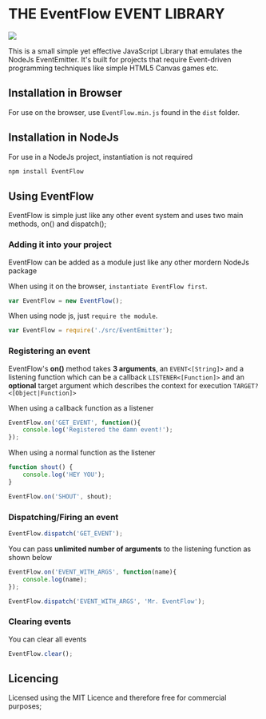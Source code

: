 # THE EventFlow EVENT LIBRARY

<a href = "https://travis-ci.org/DavidNgugi/EventFlow" title = "Buy Me a Coffee" target="_blank"><img src="https://travis-ci.org/DavidNgugi/EventFlow.svg?branch=master"/></a>

This is a small simple yet effective JavaScript Library that emulates the NodeJs EventEmitter. It's built for projects that require Event-driven programming techniques like simple HTML5 Canvas games etc.

## Installation in Browser

For use on the browser, use `EventFlow.min.js` found in the `dist` folder.

## Installation in NodeJs

For use in a NodeJs project, instantiation is not required

``` bash
npm install EventFlow
```

## Using EventFlow

EventFlow is simple just like any other event system and uses two main methods, on() and dispatch();

### Adding it into your project

EventFlow can be added as a module just like any other mordern NodeJs package

When using it on the browser, `instantiate EventFlow first`.

``` javascript
var EventFlow = new EventFlow();
```

When using node js, just `require the module`.

``` javascript
var EventFlow = require('./src/EventEmitter');
```

### Registering an event

EventFlow's **on()** method takes **3 arguments**, an `EVENT<[String]>` and a listening function which can be a callback `LISTENER<[Function]>` and an **optional** target argument which describes the context for execution `TARGET?<[Object|Function]>`

When using a callback function as a listener

``` javascript
EventFlow.on('GET_EVENT', function(){
    console.log('Registered the damn event!');
});
```

When using a normal function as the listener

``` javascript
function shout() {
    console.log('HEY YOU');
}

EventFlow.on('SHOUT', shout);
```

### Dispatching/Firing an event

``` javascript
EventFlow.dispatch('GET_EVENT');
```

You can pass **unlimited number of arguments** to the listening function as shown below

``` javascript
EventFlow.on('EVENT_WITH_ARGS', function(name){
    console.log(name);
});

EventFlow.dispatch('EVENT_WITH_ARGS', 'Mr. EventFlow');
```

### Clearing events

You can clear all events

``` javascript
EventFlow.clear();
```

## Licencing

Licensed using the MIT Licence and therefore free for commercial purposes;